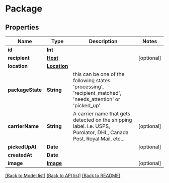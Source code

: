 # Package

## Properties
Name | Type | Description | Notes
------------ | ------------- | ------------- | -------------
**id** | **Int** |  | 
**recipient** | [**Host**](Host.md) |  | [optional] 
**location** | [**Location**](Location.md) |  | 
**packageState** | **String** | this can be one of the following states: &#39;processing&#39;, &#39;recipient_matched&#39;, &#39;needs_attention&#39; or &#39;picked_up&#39; | 
**carrierName** | **String** | A carrier name that gets detected on the shipping label. i.e. USPS, Purolator, DHL, Canada Post, Royal Mail, etc...  | [optional] 
**pickedUpAt** | **Date** |  | [optional] 
**createdAt** | **Date** |  | 
**image** | [**Image**](Image.md) |  | [optional] 

[[Back to Model list]](../README.md#documentation-for-models) [[Back to API list]](../README.md#documentation-for-api-endpoints) [[Back to README]](../README.md)


